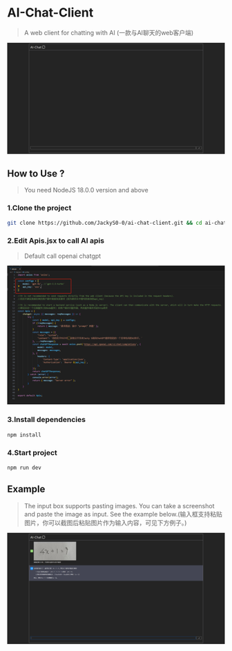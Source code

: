 # AI-Chat-Client
>A web client for chatting with AI (一款与AI聊天的web客户端)

![Client](images/ai-chat.png)

## How to Use ?
> You need NodeJS 18.0.0 version and above

### 1.Clone the project
```sh
git clone https://github.com/JackyS0-0/ai-chat-client.git && cd ai-chat-client
```

### 2.Edit Apis.jsx to call AI apis 
> Default call openai chatgpt

![Apis](images/apis.png)

### 3.Install dependencies
```sh
npm install
```

### 4.Start project
```sh
npm run dev
```

## Example
>The input box supports pasting images. You can take a screenshot and paste the image as input. See the example below.(输入框支持粘贴图片，你可以截图后粘贴图片作为输入内容，可见下方例子。)

![Example](images/example.png)